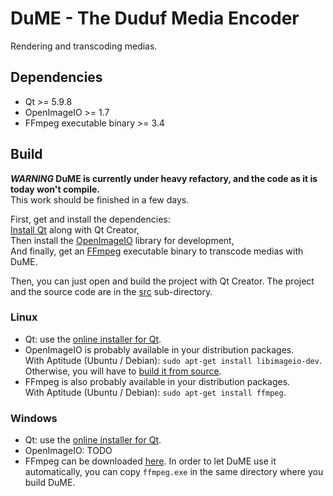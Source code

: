 # DuME - The Duduf Media Encoder
Rendering and transcoding medias.

## Dependencies

- Qt >= 5.9.8
- OpenImageIO >= 1.7
- FFmpeg executable binary >= 3.4

## Build

***WARNING* DuME is currently under heavy refactory, and the code as it is today won't compile.**  
This work should be finished in a few days.

First, get and install the dependencies:  
[Install Qt](https://www.qt.io/download-open-source) along with Qt Creator,  
Then install the [OpenImageIO](https://github.com/OpenImageIO/oiio) library for development,  
And finally, get an [FFmpeg](http://ffmpeg.org) executable binary to transcode medias with DuME.

Then, you can just open and build the project with Qt Creator. The project and the source code are in the [src](https://github.com/Rainbox-dev/DuME/tree/master/src) sub-directory.

### Linux

- Qt: use the [online installer for Qt](https://www.qt.io/download-open-source).
- OpenImageIO is probably available in your distribution packages.  
With Aptitude (Ubuntu / Debian): `sudo apt-get install libimageio-dev`.  
Otherwise, you will have to [build it from source](https://github.com/OpenImageIO/oiio/blob/master/INSTALL.md).
- FFmpeg is also probably available in your distribution packages.  
With Aptitude (Ubuntu / Debian): `sudo apt-get install ffmpeg`.

### Windows

- Qt: use the [online installer for Qt](https://www.qt.io/download-open-source).
- OpenImageIO: TODO
- FFmpeg can be downloaded [here](https://ffmpeg.zeranoe.com/builds/). In order to let DuME use it automatically, you can copy `ffmpeg.exe` in the same directory where you build DuME.
